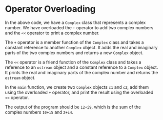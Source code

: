 # Operator Overloading
In the above code, we have a `Complex` class that represents a complex number. We have overloaded the `+` operator to add two complex numbers and the `<<` operator to print a complex number.

The `+` operator is a member function of the `Complex` class and takes a constant reference to another `Complex` object. It adds the real and imaginary parts of the two complex numbers and returns a new `Complex` object.

The `<<` operator is a friend function of the `Complex` class and takes a reference to an `ostream` object and a constant reference to a `Complex` object. It prints the real and imaginary parts of the complex number and returns the `ostream` object.

In the `main` function, we create two `Complex` objects `c1` and `c2`, add them using the overloaded `+` operator, and print the result using the overloaded `<<` operator.

The output of the program should be `12+i9`, which is the sum of the complex numbers `10+i5` and `2+i4`.